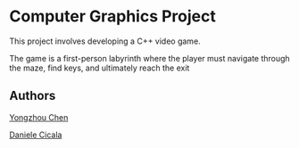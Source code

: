 # Computer Graphics Project

This project involves developing a C++ video game.

The game is a first-person labyrinth where the player must navigate through the maze, find keys, and ultimately reach the exit

## Authors

[Yongzhou Chen](https://github.com/chenyongzhouking)

[Daniele Cicala](https://github.com/99-Daniele)

